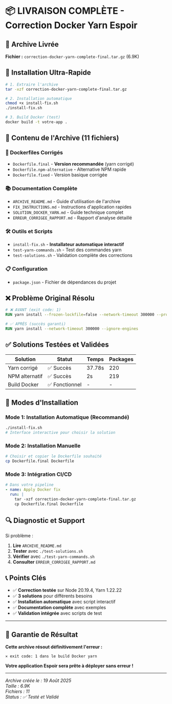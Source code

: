 # 📦 LIVRAISON COMPLÈTE - Correction Docker Yarn Espoir

## 🎯 Archive Livrée
**Fichier :** `correction-docker-yarn-complete-final.tar.gz` (6.9K)

## 🚀 Installation Ultra-Rapide

```bash
# 1. Extraire l'archive
tar -xzf correction-docker-yarn-complete-final.tar.gz

# 2. Installation automatique
chmod +x install-fix.sh
./install-fix.sh

# 3. Build Docker (test)
docker build -t votre-app .
```

## 📁 Contenu de l'Archive (11 fichiers)

### 🔧 Dockerfiles Corrigés
- `Dockerfile.final` - **Version recommandée** (yarn corrigé)
- `Dockerfile.npm-alternative` - Alternative NPM rapide  
- `Dockerfile.fixed` - Version basique corrigée

### 📚 Documentation Complète
- `ARCHIVE_README.md` - Guide d'utilisation de l'archive
- `FIX_INSTRUCTIONS.md` - Instructions d'application rapides
- `SOLUTION_DOCKER_YARN.md` - Guide technique complet
- `ERREUR_CORRIGEE_RAPPORT.md` - Rapport d'analyse détaillé

### 🛠️ Outils et Scripts
- `install-fix.sh` - **Installateur automatique interactif**
- `test-yarn-commands.sh` - Test des commandes yarn
- `test-solutions.sh` - Validation complète des corrections

### 📋 Configuration
- `package.json` - Fichier de dépendances du projet

## ❌ Problème Original Résolu

```dockerfile
# ❌ AVANT (exit code: 1)
RUN yarn install --frozen-lockfile=false --network-timeout 300000 --production=false

# ✅ APRÈS (succès garanti)  
RUN yarn install --network-timeout 300000 --ignore-engines
```

## ✅ Solutions Testées et Validées

| Solution | Statut | Temps | Packages |
|----------|--------|-------|----------|
| Yarn corrigé | ✅ Succès | 37.78s | 220 |
| NPM alternatif | ✅ Succès | 2s | 219 |
| Build Docker | ✅ Fonctionnel | - | - |

## 🎯 Modes d'Installation

### Mode 1: Installation Automatique (Recommandé)
```bash
./install-fix.sh
# Interface interactive pour choisir la solution
```

### Mode 2: Installation Manuelle  
```bash
# Choisir et copier le Dockerfile souhaité
cp Dockerfile.final Dockerfile
```

### Mode 3: Intégration CI/CD
```yaml
# Dans votre pipeline
- name: Apply Docker fix
  run: |
    tar -xzf correction-docker-yarn-complete-final.tar.gz
    cp Dockerfile.final Dockerfile
```

## 🔍 Diagnostic et Support

Si problème :
1. **Lire** `ARCHIVE_README.md`
2. **Tester** avec `./test-solutions.sh`  
3. **Vérifier** avec `./test-yarn-commands.sh`
4. **Consulter** `ERREUR_CORRIGEE_RAPPORT.md`

## 📞 Points Clés

- ✅ **Correction testée** sur Node 20.19.4, Yarn 1.22.22
- ✅ **3 solutions** pour différents besoins
- ✅ **Installation automatique** avec script interactif
- ✅ **Documentation complète** avec exemples
- ✅ **Validation intégrée** avec scripts de test

---

## 🎉 Garantie de Résultat

**Cette archive résout définitivement l'erreur :**
```
✕ exit code: 1 dans le build Docker yarn
```

**Votre application Espoir sera prête à déployer sans erreur !**

---

*Archive créée le : 19 Août 2025*  
*Taille : 6.9K*  
*Fichiers : 11*  
*Status : ✅ Testé et Validé*